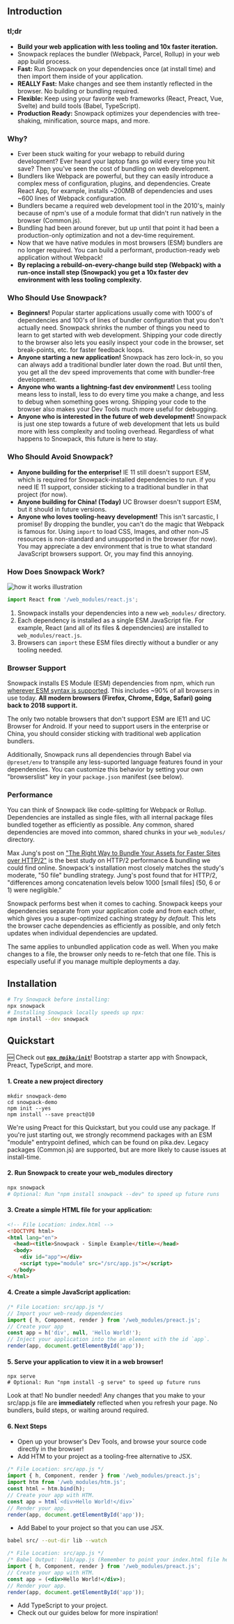 ## Introduction

### tl;dr

- **Build your web application with less tooling and 10x faster iteration.**
- Snowpack replaces the bundler (Webpack, Parcel, Rollup) in your web app build process.
- **Fast:** Run Snowpack on your dependencies once (at install time) and then import them inside of your application. 
- **REALLY Fast:** Make changes and see them instantly reflected in the browser. No building or bundling required.
- **Flexible:** Keep using your favorite web frameworks (React, Preact, Vue, Svelte) and build tools (Babel, TypeScript).
- **Production Ready:** Snowpack optimizes your dependencies with tree-shaking, minification, source maps, and more.


### Why?

- Ever been stuck waiting for your webapp to rebuild during development? Ever heard your laptop fans go wild every time you hit save? Then you've seen the cost of bundling on web development. 
- Bundlers like Webpack are powerful, but they can easily introduce a complex mess of configuration, plugins, and dependencies. Create React App, for example, installs ~200MB of dependencies and uses ~600 lines of Webpack configuration.
- Bundlers became a required web development tool in the 2010's, mainly because of npm's use of a module format that didn't run natively in the browser (Common.js). 
- Bundling had been around forever, but up until that point it had been a production-only optimization and not a dev-time requirement.
- Now that we have native modules in most browsers (ESM) bundlers are no longer required. You can build a performant, production-ready web application without Webpack!
- **By replacing a rebuild-on-every-change build step (Webpack) with a run-once install step (Snowpack) you get a 10x faster dev environment with less tooling complexity.**


### Who Should Use Snowpack?

- **Beginners!** Popular starter applications usually come with 1000's of dependencies and 100's of lines of bundler configuration that you don't actually need. Snowpack shrinks the number of things you need to learn to get started with web development. Shipping your code directly to the browser also lets you easily inspect your code in the browser, set break-points, etc. for faster feedback loops.
- **Anyone starting a new application!** Snowpack has zero lock-in, so you can always add a traditional bundler later down the road. But until then, you get all the dev speed improvements that come with bundler-free development. 
- **Anyone who wants a lightning-fast dev environment!** Less tooling means less to install, less to do every time you make a change, and less to debug when something goes wrong. Shipping your code to the browser also makes your Dev Tools much more useful for debugging.
- **Anyone who is interested in the future of web development!** Snowpack is just one step towards a future of web development that lets us build more with less complexity and tooling overhead. Regardless of what happens to Snowpack, this future is here to stay.

### Who Should Avoid Snowpack?

- **Anyone building for the enterprise!** IE 11 still doesn't support ESM, which is required for Snowpack-installed dependencies to run. if you need IE 11 support, consider sticking to a traditional bundler in that project (for now).
- **Anyone building for China! (Today)** UC Browser doesn't support ESM, but it should in future versions.
- **Anyone who loves tooling-heavy development!** This isn't sarcastic, I promise! By dropping the bundler, you can't do the magic that Webpack is famous for. Using `import` to load CSS, Images, and other non-JS resources is  non-standard and unsupported in the browser (for now). You may appreciate a dev environment that is true to what standard JavaScript browsers support. Or, you may find this annoying.

### How Does Snowpack Work?

![how it works illustration](/img/how-does-it-work.jpg)

```js
import React from '/web_modules/react.js';
```

1. Snowpack installs your dependencies into a new `web_modules/` directory. 
2. Each dependency is installed as a single ESM JavaScript file. For example, React (and all of its files & dependencies) are installed to `web_modules/react.js`. 
3. Browsers can `import` these ESM files directly without a bundler or any tooling needed.


### Browser Support

Snowpack installs ES Module (ESM) dependencies from npm, which run [wherever ESM syntax is supported](https://caniuse.com/#feat=es6-module). This includes ~90% of all browsers in use today. **All modern browsers (Firefox, Chrome, Edge, Safari) going back to 2018 support it.**

The only two notable browsers that don't support ESM are IE11 and UC Browser for Android. If your need to support users in the enterprise or China, you should consider sticking with traditional web application bundlers.

Additionally, Snowpack runs all dependencies through Babel via `@preset/env` to transpile any less-suported language features found in your dependencies. You can customize this behavior by setting your own "browserslist" key in your `package.json` manifest (see below).


### Performance

You can think of Snowpack like code-splitting for Webpack or Rollup. Dependencies are installed as single files, with all internal package files bundled together as efficiently as possible. Any common, shared dependencies are moved into common, shared chunks in your `web_modules/` directory.

Max Jung's post on ["The Right Way to Bundle Your Assets for Faster Sites over HTTP/2"](https://medium.com/@asyncmax/the-right-way-to-bundle-your-assets-for-faster-sites-over-http-2-437c37efe3ff) is the best study on HTTP/2 performance & bundling we could find online. Snowpack's installation most closely matches the study's moderate, "50 file" bundling strategy. Jung's post found that for HTTP/2, "differences among concatenation levels below 1000 [small files] (50, 6 or 1) were negligible."

Snowpack performs best when it comes to caching. Snowpack keeps your dependencies separate from your application code and from each other, which gives you a super-optimized caching strategy *by default.* This lets the browser cache dependencies as efficiently as possible, and only fetch updates when individual dependencies are updated.

The same applies to unbundled application code as well. When you make changes to a file, the browser only needs to re-fetch that one file. This is especially useful if you manage multiple deployments a day. 


## Installation

``` bash
# Try Snowpack before installing:
npx snowpack      
# Installing Snowpack locally speeds up npx: 
npm install --dev snowpack
```


## Quickstart

🆕 Check out **[`npx @pika/init`](https://github.com/pikapkg/init)**! Bootstrap a starter app with Snowpack, Preact, TypeScript, and more.

#### 1. Create a new project directory

```
mkdir snowpack-demo
cd snowpack-demo
npm init --yes
npm install --save preact@10
```

We're using Preact for this Quickstart, but you could use any package. If you're just starting out, we strongly recommend packages with an ESM "module" entrypoint defined, which can be found on pika.dev. Legacy packages (Common.js) are supported, but are more likely to cause issues at install-time.


#### 2. Run Snowpack to create your web_modules directory

```bash
npx snowpack
# Optional: Run "npm install snowpack --dev" to speed up future runs
```


#### 3. Create a simple HTML file for your application:

```html
<!-- File Location: index.html -->
<!DOCTYPE html>
<html lang="en">
  <head><title>Snowpack - Simple Example</title></head>  
  <body>
    <div id="app"></div>
    <script type="module" src="/src/app.js"></script>
  </body>
</html>
```

#### 4. Create a simple JavaScript application:

```js
/* File Location: src/app.js */
// Import your web-ready dependencies
import { h, Component, render } from '/web_modules/preact.js';
// Create your app
const app = h('div', null, 'Hello World!');
// Inject your application into the an element with the id `app`.
render(app, document.getElementById('app'));
```

#### 5. Serve your application to view it in a web browser!

```
npx serve
# Optional: Run "npm install -g serve" to speed up future runs
```

Look at that! No bundler needed! Any changes that you make to your src/app.js file are **immediately** reflected when you refresh your page. No bundlers, build steps, or waiting around required.

#### 6. Next Steps

- Open up your browser's Dev Tools, and browse your source code directly in the browser!
- Add HTM to your project as a tooling-free alternative to JSX.

```js
/* File Location: src/app.js */
import { h, Component, render } from '/web_modules/preact.js';
import htm from '/web_modules/htm.js';
const html = htm.bind(h);
// Create your app with HTM.
const app = html`<div>Hello World!</div>`
// Render your app.
render(app, document.getElementById('app'));
```

- Add Babel to your project so that you can use JSX. 

```bash
babel src/ --out-dir lib --watch
```

```jsx
/* File Location: src/app.js */
/* Babel Output:  lib/app.js (Remember to point your index.html file here!) */
import { h, Component, render } from '/web_modules/preact.js';
// Create your app with HTM.
const app = (<div>Hello World!</div>);
// Render your app.
render(app, document.getElementById('app'));
```

- Add TypeScript to your project.
- Check out our guides below for more inspiration!
